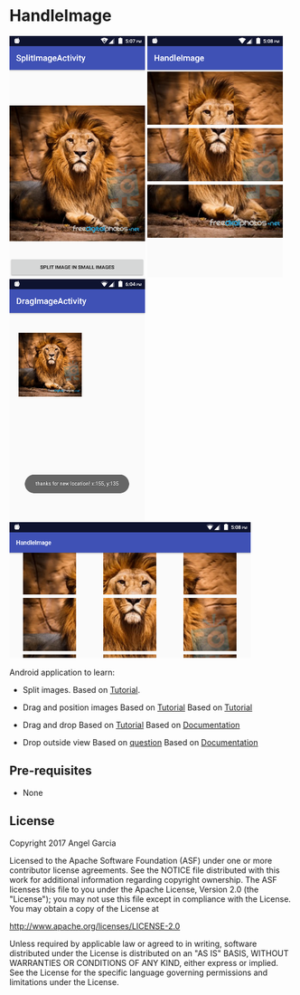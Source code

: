 HandleImage
=================

![Scheme](/readmeImages/device-2017-04-07-170730.png)
![Scheme](/readmeImages/device-2017-04-07-170814.png)
![Scheme](/readmeImages/device-2017-04-07-180440.png)
![Scheme](/readmeImages/device-2017-04-07-170847.png)

Android application to learn:

- Split images.
  Based on [Tutorial](http://www.allappsdevelopers.com/TopicDetail.aspx?TopicID=dbf042fc-80be-4eca-9b7c-c0273ae2e8d9).

- Drag and position images
  Based on [Tutorial](http://www.devexchanges.info/2015/03/simple-moving-object-with-touch-events.html)
  Based on [Tutorial](http://thegeekyland.blogspot.mx/2015/12/android-animations-explained.html)

- Drag and drop
  Based on [Tutorial](http://www.vogella.com/tutorials/AndroidDragAndDrop/article.html)
  Based on [Documentation](https://developer.android.com/guide/topics/ui/drag-drop.html)

- Drop outside view
  Based on [question](http://stackoverflow.com/questions/26911748/how-to-detect-drop-outside-draggable-views-in-android)
  Based on [Documentation](https://developer.android.com/reference/android/view/DragEvent.html#getResult%28%29)



Pre-requisites
--------------
- None


License
-------
Copyright 2017 Angel Garcia

Licensed to the Apache Software Foundation (ASF) under one or more contributor
license agreements.  See the NOTICE file distributed with this work for
additional information regarding copyright ownership.  The ASF licenses this
file to you under the Apache License, Version 2.0 (the "License"); you may not
use this file except in compliance with the License.  You may obtain a copy of
the License at

http://www.apache.org/licenses/LICENSE-2.0

Unless required by applicable law or agreed to in writing, software
distributed under the License is distributed on an "AS IS" BASIS, WITHOUT
WARRANTIES OR CONDITIONS OF ANY KIND, either express or implied.  See the
License for the specific language governing permissions and limitations under
the License.

